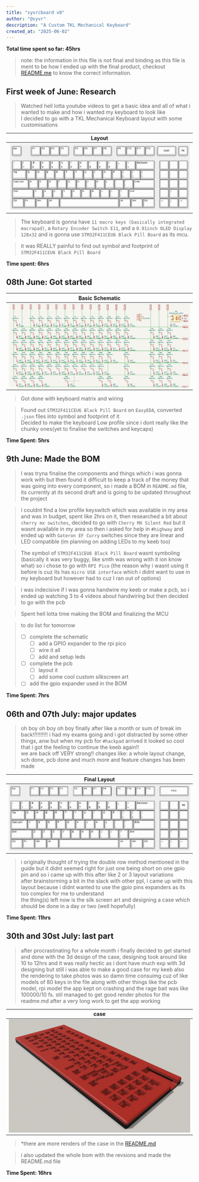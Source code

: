 ```yaml
---
title: "syvrcboard v0"
author: "@syvr"
description: "A Custom TKL Mechanical Keyboard"
created_at: "2025-06-02"
---
```


**Total time spent so far: 45hrs**
> note: the information in this file is not final and binding as this file is ment to be how I ended up with the final product, checkout [README.me](/README.md) to know the correct information.  


## First week of June: Research
> Watched hell lotta youtube videos to get a basic idea and all of what i wanted to make and how i wanted my keyboard to look like  
> I decided to go with a TKL Mechanical Keyboard layout with some customisations  

| Layout                            |
| --------------------------------- |
| ![](/assets/08%20June/layout.png) |

> The keyboard is gonna have `11 macro keys (basically integrated macropad)`, a `Rotary Encoder Switch E11`, and a `0.91inch OLED Display 128x32` and is gonna use `STM32F411CEU6 Black Pill Board` as its mcu.  

> it was REALLY painful to find out symbol and footprint of `STM32F411CEU6 Black Pill Board`  

**Time spent: 6hrs**


## 08th June: Got started
| Basic Schematic                      |
| ------------------------------------ |
| ![](/assets/08%20June/schematic.png) |
> Got done with keyboard matrix and wiring   

> Found out `STM32F411CEU6 Black Pill Board` on `EasyEDA`, converted `.json` files into symbol and footprint of it  
> Decided to make the keyboard Low profile since i dont really like the chunky ones(yet to finalise the switches and keycaps)  

**Time Spent: 5hrs**


## 9th June: Made the BOM
> I was tryna finalise the components and things which i was gonna work with but then found it difficult to keep a track of the money that was going into every component, so i made a BOM in `README.md` file, its currently at its second draft and is going to be updated throughout the project  

> I couldnt find a low profile keyswitch which was available in my area and was in budget, spent like 2hrs on it, then researched a bit about `cherry mx switches`, decided to go with `Cherry MX Silent Red` but it wasnt available in my area so then i asked for help in `#highway` and ended up with `Gateron EF Curry` switches since they are linear and LED compatible (im planning on adding LEDs to my keeb too)  

> The symbol of `STM32F411CEU6 Black Pill Board` wasnt symboling (basically it was very buggy, like smth was wrong with it ion know what) so i chose to go with `RPI Pico` (the reason why i wasnt using it before is cuz its has `micro USB interface` which i didnt want to use in my keyboard but however had to cuz I ran out of options)  

> i was indecisive if i was gonna handwire my keeb or make a pcb, so i ended up watching 3 to 4 videos about handwiring but then decided to go with the pcb  

> Spent hell lotta time making the BOM and finalizing the MCU

> to do list for tomorrow
> - [ ] complete the schematic  
>   - [ ] add a GPIO expander to the rpi pico  
>   - [ ] wire it all  
>   - [ ] add and setup leds  
> - [ ] complete the pcb  
>   - [ ] layout it  
>   - [ ] add some cool custom silkscreen art  
> - [ ] add the gpio expander used in the BOM  

**Time Spent: 7hrs**


## 06th and 07th July: major updates
> oh boy oh boy oh boy finally after like a month or sum of break im back!!!!!!!!!! i had my exams going and i got distracted by some other things, anw but when my pcb for `#hackpad` arrived it looked so cool that i got the feeling to continue the keeb again!!  
> we are back off VERY strong!! changes like: a whole layout change, sch done, pcb done and much more and feature changes has been made

| Final Layout                      |
| --------------------------------- |
| ![](/assets/08%20July/layout.png) |

> i originally thought of trying the double row method mentioned in the guide but it didnt seemed right for just one being short on one gpio pin and so i came up with this after like 2 or 3 layout variations  
> after brainstorming a bit in the slack with other ppl, i came up with this layout because i didnt wanted to use the gpio pins expanders as its too complex for me to understand  
> the thing(s) left now is the silk screen art and designing a case which should be done in a day or two (well hopefully)  

**Time Spent: 11hrs**


## 30th and 30st July: last part
> after procrastinating for a whole month i finally decided to get started and done with the 3d design of the case, designing took around like 10 to 12hrs and it was really hectic as i dont have much exp with 3d designing but still i was able to make a good case for my keeb also the rendering to take photos was so damn time consuimg cuz of like models of 80 keys in the file along with other things like the pcb model, rpi model the app kept on crashing and the rage bait was like 100000/10 fs. stil managed to get good render photos for the readme.md after a very long work to get the app working

| case                             |
| -------------------------------- |
| ![](/assets/final/case/case.PNG) |
> *there are more renders of the case in the [README.md](/README.md)

> i also updated the whole bom with the revsions and made the README.md file

**Time Spent: 16hrs**